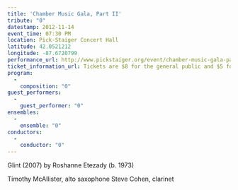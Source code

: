 ```yaml
---
title: 'Chamber Music Gala, Part II'
tribute: "0"
datestamp: 2012-11-14
event_time: 07:30 PM
location: Pick-Staiger Concert Hall
latitude: 42.0521212
longitude: -87.6720799
performance_url: http://www.pickstaiger.org/event/chamber-music-gala-part-ii
ticket_information_url: Tickets are $8 for the general public and $5 for students
program: 
  -
    composition: "0"
guest_performers: 
  -
    guest_performer: "0"
ensembles: 
  -
    ensemble: "0"
conductors: 
  -
    conductor: "0"
---
```

Glint (2007) by Roshanne Etezady (b. 1973)

Timothy McAllister, alto saxophone
Steve Cohen, clarinet